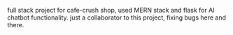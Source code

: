 full stack project for cafe-crush shop, used MERN stack and flask for AI chatbot functionality.
just a collaborator to this project, fixing bugs here and there.
